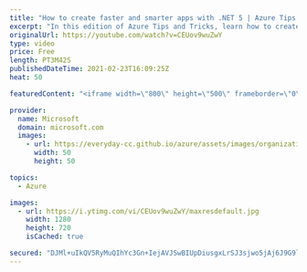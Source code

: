 ```yaml
---
title: "How to create faster and smarter apps with .NET 5 | Azure Tips and Tricks"
excerpt: "In this edition of Azure Tips and Tricks, learn how to create faster and smarter apps with .NET 5.   For more tips and tricks, visit: https://aka.ms/azuretipsandtricks  Get started with 12 months of free services and $200 USD in credit. Create your free account today with Microsoft Azure: https://aka.ms/att/free"
originalUrl: https://youtube.com/watch?v=CEUov9wuZwY
type: video
price: Free
length: PT3M42S
publishedDateTime: 2021-02-23T16:09:25Z
heat: 50

featuredContent: "<iframe width=\"800\" height=\"500\" frameborder=\"0\" src=\"https://www.youtube.com/embed/CEUov9wuZwY\" allow=\"accelerometer; autoplay; encrypted-media; gyroscope; picture-in-picture\" allowfullscreen></iframe>"

provider:
  name: Microsoft
  domain: microsoft.com
  images:
    - url: https://everyday-cc.github.io/azure/assets/images/organizations/microsoft.com-50x50.jpg
      width: 50
      height: 50

topics:
  - Azure

images:
  - url: https://i.ytimg.com/vi/CEUov9wuZwY/maxresdefault.jpg
    width: 1280
    height: 720
    isCached: true

secured: "DJMl+uIkQV5RyMuQIhYc3Gn+IejAVJSwBIUpDiusgxLrSJ3sjwo5jAj6J9G9lEcTsKH4cFhtIsMf38EUu3hsEClmtgxKRVyl86rHF7BleP1HLx5COvOM7CIPw8/k+yOANDSyyfENbKuzOOz48ELqSqLDGl6C08ErJW7q7FSMape1WJxxnj/7zxhS2FUOz23c28BJ5Hb4krFtjZ6tDao77jhTnHJPngs2xx30mDYxOKgqfcvMXCq3aodkv0HeSPSwRT2k1cRDrEvqZ7eB2zx9DuskNtVcoHEtAehxM4DcUcFu8zkxMkCw/i9MVZ+opfdKS6OCQT5k9ttZZ9AGtHi4GdIv7MNMfr/opkCf/sPn2nzGwSW7KqN866luDw0HZ9X8ANVb/yz+usebC9rNT87VXRAAj0y61fswSlorcNTWkxQ=;rsIwc4LaYua6zd5U0y/c+A=="
---
```


